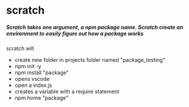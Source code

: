 # scratch

##### Scratch takes one argument, a npm package name. Scratch create an environment to easily figure out how a package works

scratch will
* create new folder in projects folder named "package_testing"
* npm init -y
* npm install "package"
* opens vscode
* open a index.js
* creates a variable with a require statement
* npm home "package"